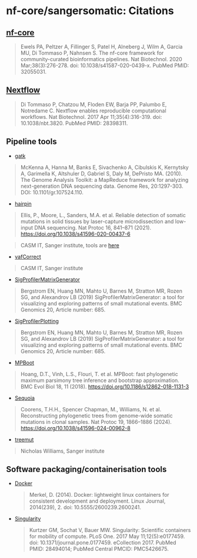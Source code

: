 # nf-core/sangersomatic: Citations

## [nf-core](https://pubmed.ncbi.nlm.nih.gov/32055031/)

> Ewels PA, Peltzer A, Fillinger S, Patel H, Alneberg J, Wilm A, Garcia MU, Di Tommaso P, Nahnsen S. The nf-core framework for community-curated bioinformatics pipelines. Nat Biotechnol. 2020 Mar;38(3):276-278. doi: 10.1038/s41587-020-0439-x. PubMed PMID: 32055031.

## [Nextflow](https://pubmed.ncbi.nlm.nih.gov/28398311/)

> Di Tommaso P, Chatzou M, Floden EW, Barja PP, Palumbo E, Notredame C. Nextflow enables reproducible computational workflows. Nat Biotechnol. 2017 Apr 11;35(4):316-319. doi: 10.1038/nbt.3820. PubMed PMID: 28398311.

## Pipeline tools

- [gatk](https://genome.cshlp.org/content/20/9/1297)

> McKenna A, Hanna M, Banks E, Sivachenko A, Cibulskis K, Kernytsky A, Garimella K, Altshuler D, Gabriel S, Daly M, DePristo MA. (2010). The Genome Analysis Toolkit: a MapReduce framework for analyzing next-generation DNA sequencing data. Genome Res, 20:1297-303. DOI: 10.1101/gr.107524.110.

- [hairpin](https://www.nature.com/articles/s41596-020-00437-6)

> Ellis, P., Moore, L., Sanders, M.A. et al. Reliable detection of somatic mutations in solid tissues by laser-capture microdissection and low-input DNA sequencing. Nat Protoc 16, 841–871 (2021). https://doi.org/10.1038/s41596-020-00437-6

> CASM IT, Sanger institute, tools are [here](https://github.com/cancerit/hairpin-wrapper)

- [vafCorrect](https://github.com/cancerit/vafCorrect)

> CASM IT, Sanger institute

- [SigProfilerMatrixGenerator](https://bmcgenomics.biomedcentral.com/articles/10.1186/s12864-019-6041-2)

> Bergstrom EN, Huang MN, Mahto U, Barnes M, Stratton MR, Rozen SG, and Alexandrov LB (2019) SigProfilerMatrixGenerator: a tool for visualizing and exploring patterns of small mutational events. BMC Genomics 20, Article number: 685.

- [SigProfilerPlotting](https://bmcgenomics.biomedcentral.com/articles/10.1186/s12864-019-6041-2)

> Bergstrom EN, Huang MN, Mahto U, Barnes M, Stratton MR, Rozen SG, and Alexandrov LB (2019) SigProfilerMatrixGenerator: a tool for visualizing and exploring patterns of small mutational events. BMC Genomics 20, Article number: 685.

- [MPBoot](https://bmcecolevol.biomedcentral.com/articles/10.1186/s12862-018-1131-3)

> Hoang, D.T., Vinh, L.S., Flouri, T. et al. MPBoot: fast phylogenetic maximum parsimony tree inference and bootstrap approximation. BMC Evol Biol 18, 11 (2018). https://doi.org/10.1186/s12862-018-1131-3

- [Sequoia](https://www.nature.com/articles/s41596-024-00962-8)

> Coorens, T.H.H., Spencer Chapman, M., Williams, N. et al. Reconstructing phylogenetic trees from genome-wide somatic mutations in clonal samples. Nat Protoc 19, 1866–1886 (2024). https://doi.org/10.1038/s41596-024-00962-8

- [treemut](https://github.com/NickWilliamsSanger/treemut)

> Nicholas Williams, Sanger institute

## Software packaging/containerisation tools


- [Docker](https://dl.acm.org/doi/10.5555/2600239.2600241)

  > Merkel, D. (2014). Docker: lightweight linux containers for consistent development and deployment. Linux Journal, 2014(239), 2. doi: 10.5555/2600239.2600241.

- [Singularity](https://pubmed.ncbi.nlm.nih.gov/28494014/)

  > Kurtzer GM, Sochat V, Bauer MW. Singularity: Scientific containers for mobility of compute. PLoS One. 2017 May 11;12(5):e0177459. doi: 10.1371/journal.pone.0177459. eCollection 2017. PubMed PMID: 28494014; PubMed Central PMCID: PMC5426675.
